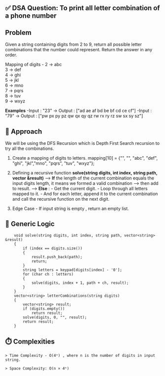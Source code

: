 ## ✅ DSA Question: To print all letter combination of a phone number 


## Problem
Given a string containing digits from 2 to 9, return all possible letter combinations that the number could represent. Return the answer in any order.

Mapping of digits - 2 -> abc  
                    3 -> def  
                    4 -> ghi  
                    5 -> jkl  
                    6 -> mno  
                    7 -> pqrs  
                    8 -> tuv  
                    9 -> wxyz


**Examples**
-Input : "23" -> Output : ["ad ae af bd be bf cd ce cf"]
-Input : "79" -> Output : ["pw px py pz qw qx qy qz rw rx ry rz sw sx sy sz"]


## 🧭 Approach
We will be using the DFS Recursion which is Depth First Search recursion to try all the combinations.

1. Create a mapping of digits to letters.
    mapping[10] = {"", "", "abc", "def", "ghi", "jkl","mno", "pqrs", "tuv", "wxyz"};

2. Defining a recursive function **solve(string digits, int index, string path, vector<string> &result)**
    --> **If** the length of the current combination equals the input digits length, it means we formed a valid combination --> then add to result.
    --> **Else** : 
        - Get the current digit.
        - Loop through all letters mapped to it.
        - And for each letter, append it to the current combination and call the recursive function on the next digit.

3. Edge Case - If input string is empty , return an empty list.

## 🔁 Generic Logic

```code
    void solve(string digits, int index, string path, vector<string> &result)
    {
        if (index == digits.size())
        {
            result.push_back(path);
            return;
        }
        string letters = keypad[digits[index] - '0'];
        for (char ch : letters)
        {
            solve(digits, index + 1, path + ch, result);
        }
    }
    vector<string> letterCombinations(string digits)
    {
        vector<string> result;
        if (digits.empty())
            return result;
        solve(digits, 0, "", result);
        return result;
    }
```
## ⏱️ Complexities
    > Time Complexity - O(4ⁿ) , where n is the number of digits in input string. 

    > Space Complexity: O(n × 4ⁿ) 
